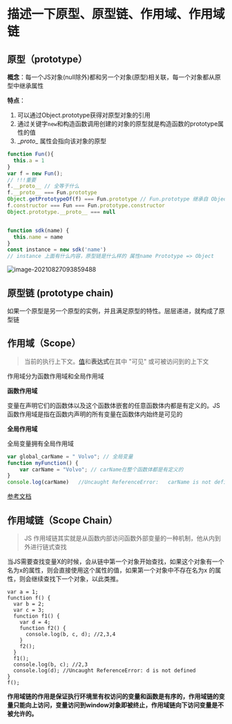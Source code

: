 # 描述一下原型、原型链、作用域、作用域链

## 原型（prototype）

**概念**：每一个JS对象(null除外)都和另一个对象(原型)相关联，每一个对象都从原型中继承属性

**特点**：

1. 可以通过Object.prototype获得对原型对象的引用
2. 通过关键字`new`和构造函数调用创建的对象的原型就是构造函数的prototype属性的值
3. \__proto__ 属性会指向该对象的原型

```js
function Fun(){
  this.a = 1
}
var f = new Fun();
// !!!重要
f.__proto__ // 全等于什么  
f.__proto__ === Fun.prototype 
Object.getPrototypeOf(f) === Fun.prototype // Fun.prototype 继承自 Object.prototype
f.constructor === Fun === Fun.prototype.constructor
Object.prototype.__proto__ === null


function sdk(name) {
  this.name = name
}
const instance = new sdk('name')
// instance 上面有什么内容，原型链是什么样的 属性name Prototype => Object 
```

![image-20210827093859488](/Users/crystalangel/Desktop/sdk原型.png)

## 原型链 (prototype chain)

如果一个原型是另一个原型的实例，并且满足原型的特性。层层递进，就构成了原型链



## 作用域（Scope）

> 当前的执行上下文。[值](https://developer.mozilla.org/en-US/docs/Glossary/Value)和**表达式**在其中 "可见" 或可被访问到的上下文

作用域分为函数作用域和全局作用域

**函数作用域**

变量在声明它们的函数体以及这个函数体嵌套的任意函数体内都是有定义的。JS函数作用域是指在函数内声明的所有变量在函数体内始终是可见的

**全局作用域**

全局变量拥有全局作用域

```js
var global_carName = " Volvo"; // 全局变量
function myFunction() {
    var carName = "Volvo"; // carName在整个函数体都是有定义的
}
console.log(carName)   //Uncaught ReferenceError:   carName is not defined
```

[参考文档](https://developer.mozilla.org/zh-CN/docs/Glossary/Scope)

## 作用域链（Scope Chain）

> JS 作用域链其实就是从函数内部访问函数外部变量的一种机制，他从内到外进行链式查找

当JS需要查找变量X的时候，会从链中第一个对象开始查找，如果这个对象有一个名为x的属性，则会直接使用这个属性的值，如果第一个对象中不存在名为x 的属性，则会继续查找下一个对象，以此类推。

```JS
var a = 1;
function f() {
  var b = 2;
  var c = 3;
  function f1() {
    var d = 4;
    function f2() {
      console.log(b, c, d); //2,3,4
    }
    f2();
  }
  f1();
  console.log(b, c); //2,3
  console.log(d); //Uncaught ReferenceError: d is not defined
}
f();
```

**作用域链的作用是保证执行环境里有权访问的变量和函数是有序的，作用域链的变量只能向上访问，变量访问到window对象即被终止，作用域链向下访问变量是不被允许的。**

